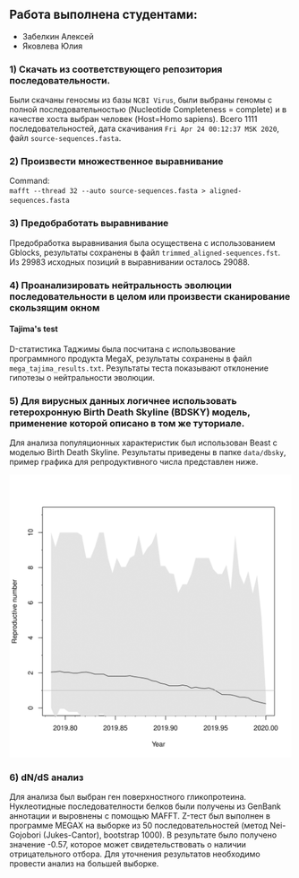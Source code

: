 ## Работа выполнена студентами: 
- Забелкин Алексей
- Яковлева Юлия

### 1) Скачать из соответствующего репозитория последовательности. 

Были скачаны геносмы из базы `NCBI Virus`, были выбраны геномы с полной последовательностью (Nucleotide Completeness = complete) и в качестве хоста выбран человек (Host=Homo sapiens).
Всего 1111 последовательностей, дата скачивания `Fri Apr 24 00:12:37 MSK 2020`, файл `source-sequences.fasta`.

### 2) Произвести множественное выравнивание

Command:  
`mafft --thread 32 --auto source-sequences.fasta > aligned-sequences.fasta`

### 3) Предобработать выравнивание

Предобработка выравнивания была осуществена с использованием Gblocks, результаты сохранены в файл `trimmed_aligned-sequences.fst`.
Из $29983$ исходных позиций в выравнивании осталось $29088$.

### 4) Проанализировать нейтральность эволюции последовательности в целом или произвести сканирование скользящим окном

#### Tajima's test
D-статистика Таджимы была посчитана с использвование программного продукта MegaX, результаты сохранены в файл `mega_tajima_results.txt`.
Результаты теста показывают отклонение гипотезы о нейтральности эволюции.


### 5) Для вирусных данных логичнее использовать гетерохронную Birth Death Skyline (BDSKY) модель, применение которой описано в том же туториале.

Для анализа популяционных характеристик был использован Beast с моделью Birth Death Skyline. Результаты приведены в папке `data/dbsky`, пример графика для репродуктивного числа представлен ниже.

![dbsky_results](data/dbsky/bdsky_plot_1.png)

### 6) dN/dS анализ

Для анализа был выбран ген поверхностного гликопротеина. Нуклеотидные последователности белков были получены из GenBank аннотации и выровнены с помощью MAFFT. Z-тест был выполнен в программе MEGAX на выборке из 50 последовательностей (метод Nei-Gojobori (Jukes-Cantor), bootstrap 1000). В результате было получено значение -0.57, которое может свидетельствовать о наличии отрицательного отбора. Для уточнения результатов необходимо провести анализ на большей выборке.
